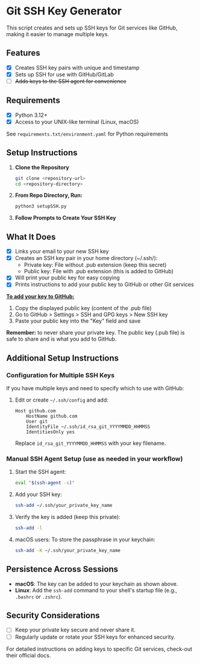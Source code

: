 # Git SSH Key Generator

This script creates and sets up SSH keys for Git services like GitHub, making it easier to manage multiple keys.

## Features

- [x] Creates SSH key pairs with unique and timestamp
- [x] Sets up SSH for use with GitHub/GitLab
- [ ] ~~Adds keys to the SSH agent for convenience~~

## Requirements

- [x] Python 3.12+ 
- [x] Access to your UNIX-like terminal (Linux, macOS)

See `requirements.txt/environment.yaml` for Python requirements

## Setup Instructions

1. **Clone the Repository**
    ```bash
    git clone <repository-url>
    cd <repository-directory>
    ```

2. **From Repo Directory, Run:**
    ```bash
    python3 setupSSH.py
    ```

3. **Follow Prompts to Create Your SSH Key**

## What It Does

- [x] Links your email to your new SSH key
- [x] Creates an SSH key pair in your home directory (~/.ssh/):
  - Private key: File without .pub extension (keep this secret)
  - Public key: File with .pub extension (this is added to GitHub)
- [x] Will print your public key for easy copying
- [x] Prints instructions to add your public key to GitHub or other Git services

<u>**To add your key to GitHub:**</u>
  1. Copy the displayed public key (content of the .pub file)
  2. Go to GitHub > Settings > SSH and GPG keys > New SSH key
  3. Paste your public key into the "Key" field and save

**Remember:** to never share your private key. The public key (.pub file) is safe to share and is what you add to GitHub.
  

## Additional Setup Instructions

### Configuration for Multiple SSH Keys

If you have multiple keys and need to specify which to use with GitHub:

1. Edit or create `~/.ssh/config` and add:
    ```plaintext
    Host github.com
        HostName github.com
        User git
        IdentityFile ~/.ssh/id_rsa_git_YYYYMMDD_HHMMSS
        IdentitiesOnly yes
    ```
    Replace `id_rsa_git_YYYYMMDD_HHMMSS` with your key filename.

### Manual SSH Agent Setup (use as needed in your workflow)

1. Start the SSH agent:
    ```bash
    eval "$(ssh-agent -s)"
    ```

2. Add your SSH key:
    ```bash
    ssh-add ~/.ssh/your_private_key_name
    ```

3. Verify the key is added (keep this private):
    ```bash
    ssh-add -l
    ```

4. macOS users: To store the passphrase in your keychain:
    ```bash
    ssh-add -K ~/.ssh/your_private_key_name
    ```

## Persistence Across Sessions

- **macOS**: The key can be added to your keychain as shown above.
- **Linux**: Add the `ssh-add` command to your shell's startup file (e.g., `.bashrc` or `.zshrc`).

## Security Considerations

- [ ] Keep your private key secure and never share it.
- [ ] Regularly update or rotate your SSH keys for enhanced security.

For detailed instructions on adding keys to specific Git services, check-out their official docs.